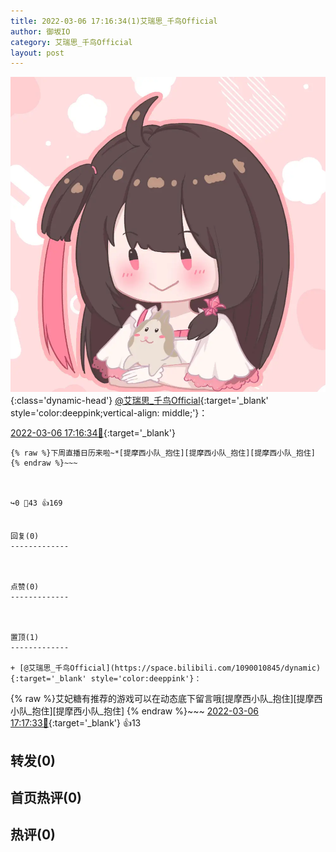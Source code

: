 ```yaml
---
title: 2022-03-06 17:16:34(1)艾瑞思_千鸟Official
author: 御坂IO
category: 艾瑞思_千鸟Official
layout: post
---
```


![img](/images/7e08840c56f251de28bdf766b647bd5fe9a5d50a.jpg){:class='dynamic-head'}
[@艾瑞思_千鸟Official](https://space.bilibili.com/1090010845/dynamic){:target='_blank' style='color:deeppink;vertical-align: middle;'}：

[2022-03-06 17:16:34🔗](https://t.bilibili.com/634451684283645958){:target='_blank'}

~~~
{% raw %}下周直播日历来啦~*[提摩西小队_抱住][提摩西小队_抱住][提摩西小队_抱住]
{% endraw %}~~~



↪️0 💬43 👍169


回复(0)
-------------



点赞(0)
-------------



置顶(1)
-------------

+ [@艾瑞思_千鸟Official](https://space.bilibili.com/1090010845/dynamic){:target='_blank' style='color:deeppink'}：
~~~
{% raw %}艾妃糖有推荐的游戏可以在动态底下留言哦[提摩西小队_抱住][提摩西小队_抱住][提摩西小队_抱住]
{% endraw %}~~~
[2022-03-06 17:17:33🔗](https://t.bilibili.com/634451684283645958#reply104628051120){:target='_blank'} 👍13


转发(0)
-------------



首页热评(0)
-------------



热评(0)
-------------



